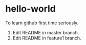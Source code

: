 # hello-world
To learn github first time seriously.
1. Edit README in master branch.
2. Edit README in feature1 branch.

